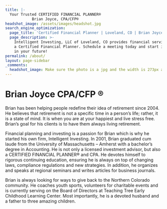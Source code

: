 ```yaml
---
title: |-
  Your Trusted CERTIFIED FINANCIAL PLANNER®
            Brian Joyce, CPA/CFP®
headshot_image: /assets/images/headshot.jpg
search_engine_optimization:
  page_title: 'Certified Financial Planner | Loveland, CO | Brian Joyce CPA/CFP ®'
  page_description: >-
    Intelligent Investing, LLC of Loveland, CO provides financial services from
    a Certified Financial Planner. Schedule a meeting today and start investing
    in your future!
permalink: /about/
layout: page-sidebar
_comments:
  headshot_image: Make sure the photo is a jpg and the width is 273px and the height is 364px.
---
```



# Brian Joyce CPA/CFP ®

Brian has been helping people redefine their idea of retirement since 2004. He believes that retirement is not a specific time in a person’s life; rather, it is a state of mind. It is when you are at your happiest and live stress free. Brian’s goal for his clients is to have them always living retirement.

Financial planning and investing is a passion for Brian which is why he started his own firm, Intelligent Investing. In 2001, Brian graduated cum laude from the University of Massachusetts – Amherst with a bachelor’s degree in Accounting. He is not only a licensed investment advisor, but also a CERTIFIED FINANCIAL PLANNER® and CPA. He devotes himself to rigorous continuing education, ensuring he is always on top of changing laws, compliance regulations and new strategies. In addition, he organizes and speaks at regional seminars and writes articles for business journals.

Brian is always looking for ways to give back to the Northern Colorado community. He coaches youth sports, volunteers for charitable events and is currently serving on the Board of Directors at Teaching Tree Early Childhood Learning Center. Most importantly, he is a devoted husband and a father to three amazing children.